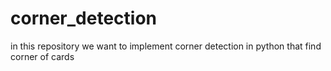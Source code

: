 # corner_detection

in this repository we want to implement corner detection in python that find corner of cards
